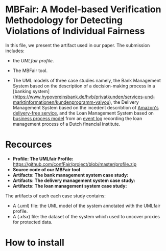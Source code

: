 # MBFair: A Model-based Verification Methodology for Detecting Violations of Individual Fairness

In this file, we present the artifact used in our paper. The submission includes:
* the *UMLfair profile*.

* The MBFair tool.

* The UML models of three case studies namely, the Bank Management System based on the description of a decision-making process in a [banking system] (https://www.hypovereinsbank.de/hvb/privatkunden/services-und-marktinformationen/kundenprogramm-valyou), the Delivery Management System based on the incedent describtion of [Amazon's delivery-free service](https://www.bloomberg.com/graphics/2016-amazon-same-day/), and the Loan Management System based on [business process model](https://link.springer.com/chapter/10.1007/978-3-319-92901-9_19) from an [event log](https://www.win.tue.nl/bpi/doku.php?id=2012:challenge) recording the loan management process of a Dutch financial institute. 

# Recources

* **Profile: The UMLfair Profile:** https://github.com/confFair/project/blob/master/profile.zip
* **Source code of our MBFair tool**
* **Artifacts: The bank management system case study:** 
* **Artifacts: The delivery management system case study:** 
* **Artifacts: The loan management system case study:** 

The artifacts of each each case study contains: 
* A (*.uml*) file: the UML model of the system annotated with the UMLfair profile.
* A (*.xlsx*) file: the dataset of the system which used to uncover proxies for protected data. 

# How to install


